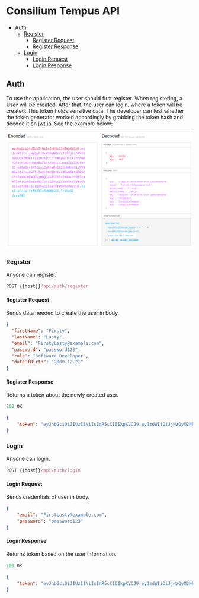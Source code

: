 # Consilium Tempus API

- [Auth](#auth)
    - [Register](#register)
        - [Register Request](#register-request)
        - [Register Response](#register-response)
    - [Login](#login)
        - [Login Request](#login-request)
        - [Login Response](#login-response)

## Auth

To use the application, the user should first register. 
When registering, a **User** will be created. 
After that, the user can login, where a token will be created. 
This token holds sensitive data. 
The developer can test 
whether the token generator worked accordingly by grabbing the token hash and decode it on [jwt.io](https://jwt.io). 
See the example below:

![Decoded Jwt Token](../images/api/auth-jwt-token.png)

### Register

Anyone can register.

```js
POST {{host}}/api/auth/register
```

#### Register Request

Sends data needed to create the user in body.

```json
{
  "firstName": "Firsty",
  "lastName": "Lasty",
  "email": "FirstyLasty@example.com",
  "password": "password123",
  "role": "Software Developer",
  "dateOfBirth": "2000-12-21"
}
```

#### Register Response

Returns a token about the newly created user.

```js
200 OK
```

```json
{
    "token": "eyJhbGciOiJIUzI1NiIsInR5cCI6IkpXVCJ9.eyJzdWIiOiJjNzQyM2NkMS0wNGY1LTQ5ZjAtOWY1OS0yOGVjNDk1YjllNzAiLCJlbWFpbCI6IkZpcnN0TGFzdHlAZXhhbXBsZS5jb20iLCJnaXZlbl9uYW1lIjoiRmlyc3R5IiwiZmFtaWx5X25hbWUiOiJMYXN0eSIsImp0aSI6ImQzZWJlOTExLWFmNDktNDE3OC1iZmVmLWEwODljMDg5ZGI5ZSIsImV4cCI6MTcwMTIwMjQyNSwiaXNzIjoiQ29uc2lsaXVtVGVtcHVzIiwiYXVkIjoiQ29uc2lsaXVtVGVtcHVzIn0.KqiE-eQqyd-VtfMJB3x9dNW2wR6_TrkGpGZ-ZyxxPWI"
}
```


### Login

Anyone can login.

```js
POST {{host}}/api/auth/login
```

#### Login Request

Sends credentials of user in body.

```json
{
    "email": "FirstLasty@example.com",
    "password": "password123"
}
```

#### Login Response

Returns token based on the user information.

```js
200 OK
```

```json
{
    "token": "eyJhbGciOiJIUzI1NiIsInR5cCI6IkpXVCJ9.eyJzdWIiOiJjNzQyM2NkMS0wNGY1LTQ5ZjAtOWY1OS0yOGVjNDk1YjllNzAiLCJlbWFpbCI6IkZpcnN0TGFzdHlAZXhhbXBsZS5jb20iLCJnaXZlbl9uYW1lIjoiRmlyc3R5IiwiZmFtaWx5X25hbWUiOiJMYXN0eSIsImp0aSI6ImQzZWJlOTExLWFmNDktNDE3OC1iZmVmLWEwODljMDg5ZGI5ZSIsImV4cCI6MTcwMTIwMjQyNSwiaXNzIjoiQ29uc2lsaXVtVGVtcHVzIiwiYXVkIjoiQ29uc2lsaXVtVGVtcHVzIn0.KqiE-eQqyd-VtfMJB3x9dNW2wR6_TrkGpGZ-ZyxxPWI"
}
```